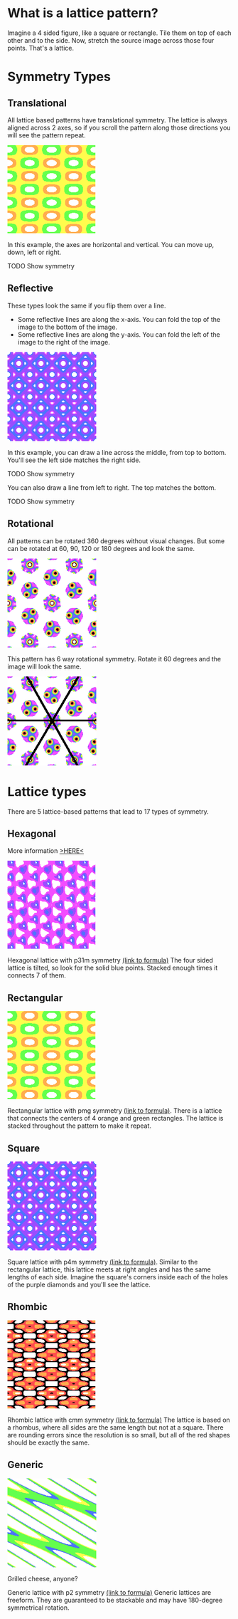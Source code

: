 # What is a lattice pattern?
Imagine a 4 sided figure, like a square or rectangle. Tile them on top of each other and to the side.
Now, stretch the source image across those four points. That's a lattice. 

# Symmetry Types
## Translational
All lattice based patterns have translational symmetry.
The lattice is always aligned across 2 axes, so if you scroll the pattern along those directions you will see the pattern repeat.

![Transformed rainbow stripe image into rectangular lattice with pmg symmetry, with green and orange round rectangules on a yellow background](../example/lattices/rainbow_stripe_lattice_rectangular_pmg.png)

In this example, the axes are horizontal and vertical. You can move up, down, left or right.

TODO Show symmetry

## Reflective
These types look the same if you flip them over a line.
- Some reflective lines are along the x-axis. You can fold the top of the image to the bottom of the image.
- Some reflective lines are along the y-axis. You can fold the left of the image to the right of the image.

![Transformed rainbow stripe image into a square lattice with p4m symmetry, forming a tilted purple and blue checkerboard pattern](../example/lattices/rainbow_stripe_lattice_square_p4m.png)

In this example, you can draw a line across the middle, from top to bottom. You'll see the left side matches the right side.

TODO Show symmetry

You can also draw a line from left to right. The top matches the bottom.

TODO Show symmetry

## Rotational
All patterns can be rotated 360 degrees without visual changes.
But some can be rotated at 60, 90, 120 or 180 degrees and look the same.

![Transformed rainbow stripe image into hexagonal lattice with P6 symmetry, 6 circles with 3 holes surrounding a single holed circle](../example/lattices/rainbow_stripe_lattice_hexagonal_p6.png)

This pattern has 6 way rotational symmetry. Rotate it 60 degrees and the image will look the same.

![Transformed rainbow stripe image into hexagonal lattice with P6 symmetry, 6 circles surround a central circle. 3 above and 3 below. The surrounding circles have 3 holes like a power outlet and the central circle has one hole.](../docs/lattice_symmetry/rainbow_stripe_lattice_hexagonal_p6_symmetry_6_rotation.png)

# Lattice types
There are 5 lattice-based patterns that lead to 17 types of symmetry.

## Hexagonal
More information [>HERE<](lattice_hexagonal.md)

![Transformed rainbow stripe image into hexagonal lattice with p31m symmetry, with purple, indigo and blue nodes against a transparent background](../example/lattices/rainbow_stripe_lattice_hexagonal_p31m.png)

Hexagonal lattice with p31m symmetry [(link to formula)](../example/lattices/rainbow_stripe_lattice_hexagonal_p31m.yml)
The four sided lattice is tilted, so look for the solid blue points. Stacked enough times it connects 7 of them.

## Rectangular
![Transformed rainbow stripe image into rectangular lattice with pmg symmetry, with green and orange round rectangules on a yellow background](../example/lattices/rainbow_stripe_lattice_rectangular_pmg.png)

Rectangular lattice with pmg symmetry [(link to formula)](../example/lattices/rainbow_stripe_lattice_rectangular_pmg.yml).
There is a lattice that connects the centers of 4 orange and green rectangles. The lattice is stacked throughout the pattern to make it repeat.

## Square
![Transformed rainbow stripe image into a square lattice with p4m symmetry, forming a tilted purple and blue checkerboard pattern](../example/lattices/rainbow_stripe_lattice_square_p4m.png)

Square lattice with p4m symmetry [(link to formula)](../example/lattices/rainbow_stripe_lattice_square_p4m.yml).
Similar to the rectangular lattice, this lattice meets at right angles and has the same lengths of each side.
Imagine the square's corners inside each of the holes of the purple diamonds and you'll see the lattice.

## Rhombic
![Transformed rainbow stripe image into rhombic lattice with cmm symmetry. Red and orange blobs sit interlocked against a transparent background](../example/lattices/rainbow_stripe_lattice_rhombic_cmm.png)

Rhombic lattice with cmm symmetry [(link to formula)](../example/lattices/rainbow_stripe_lattice_rhombic_cmm.yml)
The lattice is based on a rhombus, where all sides are the same length but not at a square. There are rounding errors since the resolution is so small, but all of the red shapes should be exactly the same.

## Generic
![Transformed rainbow stripe image into generic lattice with p2 symmetry. Orange pattern with tilted holes are like a grilled cheese sandwich](../example/lattices/rainbow_stripe_lattice_generic_p2.png)

Grilled cheese, anyone?

Generic lattice with p2 symmetry [(link to formula)](../example/lattices/rainbow_stripe_lattice_generic_p2.yml)
Generic lattices are freeform. They are guaranteed to be stackable and may have 180-degree symmetrical rotation.